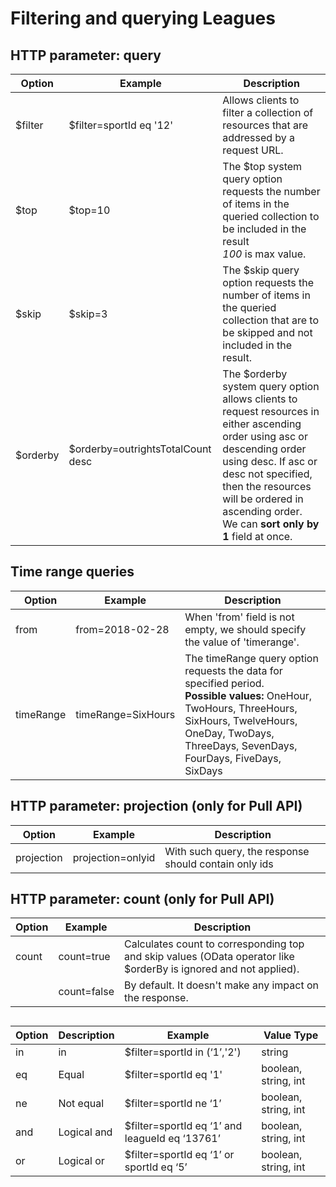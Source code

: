 # Filtering and querying Leagues

## HTTP parameter: query

| Option | Example | Description |
| --- | --- | --- |
| $filter | $filter=sportId eq '12' | Allows clients to filter a collection of resources that are addressed by a request URL. |
| $top | $top=10 | The $top system query option requests the number of items in the queried collection to be included in the result </br>*100* is max value. |
| $skip | $skip=3 | The $skip query option requests the number of items in the queried collection that are to be skipped and not included in the result. |
| $orderby | $orderby=outrightsTotalCount desc | The $orderby system query option allows clients to request resources in either ascending order using asc or descending order using desc. If asc or desc not specified, then the resources will be ordered in ascending order.</br>We can **sort only by 1** field at once. |

## Time range queries

| Option | Example | Description |
| --- | --- | --- |
|from|from=2018-02-28|When 'from' field is not empty, we should specify the value of 'timerange'.|
|timeRange|timeRange=SixHours|	The timeRange query option requests the data for specified period. </br>**Possible values:** OneHour, TwoHours, ThreeHours, SixHours, TwelveHours, OneDay, TwoDays, ThreeDays, SevenDays, FourDays, FiveDays, SixDays |


## HTTP parameter: projection (only for Pull API)

| Option | Example | Description |
| --- | --- | --- |
| projection | projection=onlyid | With such query, the response should contain only ids |

## HTTP parameter: count (only for Pull API)

| Option | Example | Description |
| --- | --- | --- |
| count | count=true | Calculates count to corresponding top and skip values (OData operator like $orderBy is ignored and not applied). |
|  | count=false | By default. It doesn't make any impact on the response. |

##    

| Option | Description | Example | Value Type |
| --- | --- | --- | --- |
| in | in | $filter=sportId in (‘1’,'2') | string |
| eq | Equal | $filter=sportId eq '1' | boolean, string, int |
| ne | Not equal | $filter=sportId ne ‘1’ | boolean, string, int |
| and | Logical and | $filter=sportId eq ‘1’ and leagueId eq ‘13761’ | boolean, string, int |
| or | Logical or | $filter=sportId eq ‘1’ or sportId eq ‘5’ | boolean, string, int |

